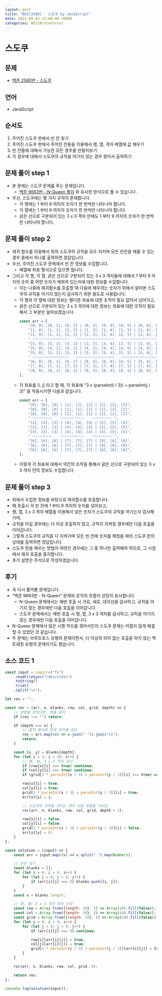 ```yaml
---
layout: post
title: "BOJ[2580] - 스도쿠 by JavaScript"
date: 2021-08-03 13:00:00 +0900
categories: BOJ(BruteForce)
---
```


# 스도쿠

## 문제

- [백준 2580번 - 스도쿠](https://www.acmicpc.net/problem/2580)

## 언어

- JavaScript

## 순서도

1. 주어진 스도쿠 판에서 빈 칸 찾기
2. 주어진 스도쿠 판에서 주어진 칸들을 이용해서 행, 열, 격자 배열에 값 채우기
3. 빈 칸들에 대해서 가능한 모든 경우를 만들어보기
4. 각 경우에 대해서 스도쿠의 규칙을 어기지 않는 경우 찾아서 출력하기

## 문제 풀이 step 1

- 본 문제는 스도쿠 문제를 푸는 문제입니다.
  - [백준 9663번 - N-Queen 풀이](<https://qkrrlgh519.github.io/boj(bruteforce)/2021/07/29/BOJ-BruteForce-9663.html>) 와 유사한 방식으로 풀 수 있습니다.
- 우선, 스도쿠에는 몇 가지 규칙이 존재합니다.
  - 각 행에는 1 부터 9 까지의 숫자가 한 번씩만 나타나야 합니다.
  - 각 열에는 1 부터 9 까지의 숫자가 한 번씩만 나타나야 합니다.
  - 굵은 선으로 구분되어 있는 3 x 3 격자 안에도 1 부터 9 까지의 숫자가 한 번씩만 나타나야 합니다.

## 문제 풀이 step 2

- 재귀 함수를 이용해서 위의 스도쿠의 규칙을 모두 지키며 모든 빈칸을 채울 수 있는 경우 중에서 하나를 출력하면 정답입니다.
- 우선, 주어진 스도쿠 문제에서 빈 칸 정보를 수집합니다.
  - 배열에 좌표 형식으로 담으면 됩니다.
- 그리고 각 행, 각 열, 굵은 선으로 구분되어 있는 3 x 3 격자들에 대해서 1 부터 9 까지의 숫자 중 어떤 숫자가 채워져 있는지에 대한 정보를 수집합니다.
  - 이는 나중에 재귀함수를 호출할 때 다음에 채우려는 숫자가 위에서 알아본 스도쿠의 규칙을 어기지 않는지 검사하기 위한 용도로 사용됩니다.
  - 각 행과 각 열에 대한 정보는 별다른 좌표에 대한 조작이 필요 없어서 넘어가고,
  - 굵은 선으로 구분되어 있는 3 x 3 격자에 대한 정보는 좌표에 대한 조작이 필요해서 그 부분만 알아보겠습니다.
    ```jsx
    const arr = [
    	"[0, 0], [0, 1], [0, 2] | [0, 3], [0, 4], [0, 5] | [0, 6], [0, 7], [0, 8]",
    	"[1, 0], [1, 1], [1, 2] | [1, 3], [1, 4], [1, 5] | [1, 6], [1, 7], [1, 8]",
    	"[2, 0], [2, 1], [2, 2] | [2, 3], [2, 4], [2, 5] | [2, 6], [2, 7], [2, 8]",
    	" ㅡㅡㅡㅡㅡㅡㅡㅡㅡㅡㅡ   ㅡㅡㅡㅡㅡㅡㅡㅡㅡㅡㅡㅡ   ㅡㅡㅡㅡㅡㅡㅡㅡㅡㅡㅡ ",
    	"[3, 0], [3, 1], [3, 2] | [3, 3], [3, 4], [3, 5] | [3, 6], [3, 7], [3, 8]",
    	"[4, 0], [4, 1], [4, 2] | [4, 3], [4, 4], [4, 5] | [4, 6], [4, 7], [4, 8]",
    	"[5, 0], [5, 1], [5, 2] | [5, 3], [5, 4], [5, 5] | [5, 6], [5, 7], [5, 8]",
    	" ㅡㅡㅡㅡㅡㅡㅡㅡㅡㅡㅡ   ㅡㅡㅡㅡㅡㅡㅡㅡㅡㅡㅡㅡ   ㅡㅡㅡㅡㅡㅡㅡㅡㅡㅡㅡ ",
    	"[6, 0], [6, 1], [6, 2] | [6, 3], [6, 4], [6, 5] | [6, 6], [6, 7], [6, 8]",
    	"[7, 0], [7, 1], [7, 2] | [7, 3], [7, 4], [7, 5] | [7, 6], [7, 7], [7, 8]",
    	"[8, 0], [8, 1], [8, 2] | [8, 3], [8, 4], [8, 5] | [8, 6], [8, 7], [8, 8]",
    ];
    ```
  - 각 좌표를 [i, j] 라고 할 때, 각 좌표에 "3 x (parseInt(i / 3)) + parseInt(j / 3)" 을 적용시키면 다음과 같습니다.
    ```jsx
    const arr = [
    	"[0], [0], [0] | [1], [1], [1] | [2], [2], [2]",
    	"[0], [0], [0] | [1], [1], [1] | [2], [2], [2]",
    	"[0], [0], [0] | [1], [1], [1] | [2], [2], [2]",
    	" ㅡㅡㅡㅡㅡㅡ    ㅡㅡㅡㅡㅡㅡㅡ    ㅡㅡㅡㅡㅡㅡ ",
    	"[3], [3], [3] | [4], [4], [4] | [5], [5], [5]",
    	"[3], [3], [3] | [4], [4], [4] | [5], [5], [5]",
    	"[3], [3], [3] | [4], [4], [4] | [5], [5], [5]",
    	" ㅡㅡㅡㅡㅡㅡ    ㅡㅡㅡㅡㅡㅡㅡ    ㅡㅡㅡㅡㅡㅡ ",
    	"[6], [6], [6] | [7], [7], [7] | [8], [8], [8]",
    	"[6], [6], [6] | [7], [7], [7] | [8], [8], [8]",
    	"[6], [6], [6] | [7], [7], [7] | [8], [8], [8]",
    ];
    ```
  - 이렇게 각 좌표에 대해서 약간의 조작을 통해서 굵은 선으로 구분되어 있는 3 x 3 격자 안의 정보도 수집합니다.

## 문제 풀이 step 3

- 위에서 수집한 정보를 바탕으로 재귀함수를 호출합니다.
- 매 호출시 각 빈 칸에 1 부터 9 까지의 숫자를 넣어보고,
- 행, 열, 3 x 3 격자 배열을 이용해서 넣은 숫자가 스도쿠의 규칙을 어기는지 검사해가며,
- 규칙을 어길 경우에는 더 이상 호출하지 않고, 규칙이 지켜질 경우에만 다음 호출을 이어갑니다.
- 그렇게 스도쿠의 규칙을 다 지켜가며 모든 빈 칸에 숫자를 채웠을 때의 스도쿠 판의 상태를 출력하면 정답입니다.
- 스도쿠 판을 채우는 방법이 여럿인 경우에는 그 중 하나만 출력해야 하므로, 그 시점에서 재귀 호출을 중지합니다.
- 추가 설명은 주석으로 작성하겠습니다.

## 후기

- 꼭 다시 풀어볼 문제입니다.
- "백준 9663번 - N-Queen" 문제와 로직의 흐름이 상당히 유사합니다.
  - N-Queen 문제에서는 매번 호출 시 가로, 세로, 대각선을 검사하고, 규칙을 어기지 않는 경우에만 다음 호출을 이어갑니다.
  - 스도쿠 문제에서는 매번 호출 시 행, 열, 3 x 3 격자를 검사하고, 규칙을 어기지 않는 경우에만 다음 호출을 이어갑니다.
- N-Queen 문제에서 많은 시행 착오를 겪어서인지 스도쿠 문제는 어렵지 않게 해결할 수 있었던 것 같습니다.
- 두 문제는 브루트포스 유형의 문제이면서, 더 이상의 의미 없는 호출을 하지 않는 백 트래킹 유형의 문제이기도 했습니다.

## 소스 코드 1

```javascript
const input = require("fs")
	.readFileSync("/dev/stdin")
	.toString()
	.trim()
	.split("\n");

let res = "";

const rec = (arr, n, blanks, row, col, grid, depth) => {
	// 방법을 찾았다면, 호출 중지
	if (res !== "") return;

	if (depth === n) {
		// 출력 형식에 맞게 문자열 생성
		res = arr.map((v) => v.join(" ")).join("\n");
		return;
	}

	const [x, y] = blanks[depth];
	for (let i = 1; i < 10; i++) {
		// 행, 열, 3 x 3 격자 검사
		if (row[x][i] === true) continue;
		if (col[y][i] === true) continue;
		if (grid[3 * parseInt(x / 3) + parseInt(y / 3)][i] === true) continue;

		row[x][i] = true;
		col[y][i] = true;
		grid[3 * parseInt(x / 3) + parseInt(y / 3)][i] = true;
		arr[x][y] = i;

		// 스도쿠의 규칙을 지키는 경우 다음 호출을 이어감
		rec(arr, n, blanks, row, col, grid, depth + 1);

		row[x][i] = false;
		col[y][i] = false;
		grid[3 * parseInt(x / 3) + parseInt(y / 3)][i] = false;
		arr[x][y] = 0;
	}
};

const solution = (input) => {
	const arr = input.map((v) => v.split(" ").map(Number));

	// 빈칸 찾기
	const blanks = [];
	for (let i = 0; i < 9; i++) {
		for (let j = 0; j < 9; j++) {
			if (arr[i][j] === 0) blanks.push([i, j]);
		}
	}
	const n = blanks.length;

	// 행, 열, 3 x 3 격자 정보 수집
	const row = Array.from({length: 10}, () => Array(10).fill(false));
	const col = Array.from({length: 10}, () => Array(10).fill(false));
	const grid = Array.from({length: 10}, () => Array(10).fill(false));
	for (let i = 0; i < 9; i++) {
		for (let j = 0; j < 9; j++) {
			if (arr[i][j] === 0) continue;

			row[i][arr[i][j]] = true;
			col[j][arr[i][j]] = true;
			grid[3 * parseInt(i / 3) + parseInt(j / 3)][arr[i][j]] = true;
		}
	}

	rec(arr, n, blanks, row, col, grid, 0);

	return res;
};

console.log(solution(input));
```
